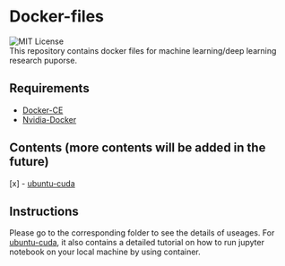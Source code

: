 # Docker-files
![MIT License](https://img.shields.io/badge/license-MIT-blue.svg)   
This repository contains docker files for machine learning/deep learning research puporse.
## Requirements
- [Docker-CE](https://docs.docker.com/install/linux/docker-ce/ubuntu/)
- [Nvidia-Docker](https://github.com/NVIDIA/nvidia-docker)
## Contents (more contents will be added in the future)
[x] - [ubuntu-cuda](ubuntu-cuda/)
## Instructions
Please go to the corresponding folder to see the details of useages. For [ubuntu-cuda](ubuntu-cuda/), it also contains a detailed tutorial on how to run jupyter notebook on your local machine by using container.
